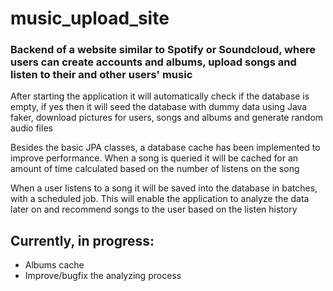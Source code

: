 # music_upload_site

### Backend of a website similar to Spotify or Soundcloud, where users can create accounts and albums, upload songs and listen to their and other users' music

After starting the application it will automatically check if the database is empty, if yes then it will seed the 
database with dummy data using Java faker, download pictures for users, songs and albums and generate random audio files

Besides the basic JPA classes, a database cache has been implemented to improve performance. When a song is 
queried it will be cached for an amount of time calculated based on the number of listens on the song

When a user listens to a song it will be saved into the database in batches, with a scheduled job. This will
enable the application to analyze the data later on and recommend songs to the user based on the listen history

Currently, in progress:
--
- Albums cache
- Improve/bugfix the analyzing process